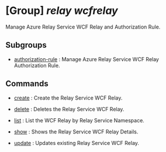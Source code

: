 # [Group] _relay wcfrelay_

Manage Azure Relay Service WCF Relay and Authorization Rule.

## Subgroups

- [authorization-rule](/Commands/relay/wcfrelay/authorization-rule/readme.md)
: Manage Azure Relay Service WCF Relay Authorization Rule.

## Commands

- [create](/Commands/relay/wcfrelay/_create.md)
: Create the Relay Service WCF Relay.

- [delete](/Commands/relay/wcfrelay/_delete.md)
: Deletes the Relay Service WCF Relay.

- [list](/Commands/relay/wcfrelay/_list.md)
: List the WCF Relay by Relay Service Namespace.

- [show](/Commands/relay/wcfrelay/_show.md)
: Shows the Relay Service WCF Relay Details.

- [update](/Commands/relay/wcfrelay/_update.md)
: Updates existing Relay Service WCF Relay.
